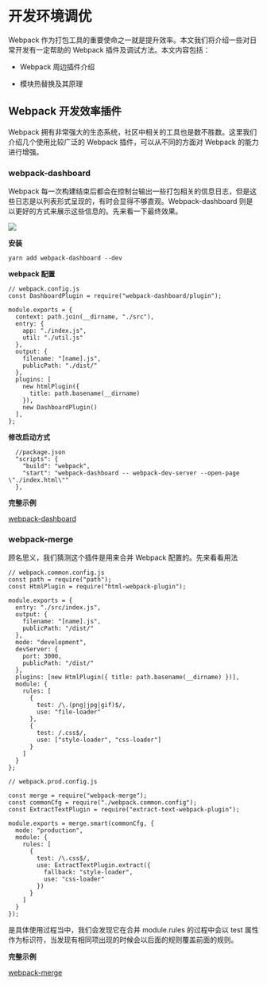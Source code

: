 # 开发环境调优

Webpack 作为打包工具的重要使命之一就是提升效率。本文我们将介绍一些对日常开发有一定帮助的 Webpack 插件及调试方法。本文内容包括：

- Webpack 周边插件介绍

- 模块热替换及其原理

## Webpack 开发效率插件

Webpack 拥有非常强大的生态系统，社区中相关的工具也是数不胜数。这里我们介绍几个使用比较广泛的 Webpack 插件，可以从不同的方面对 Webpack 的能力进行增强。

### webpack-dashboard

Webpack 每一次构建结束后都会在控制台输出一些打包相关的信息日志，但是这些日志是以列表形式呈现的，有时会显得不够直观。Webpack-dashboard 则是以更好的方式来展示这些信息的。先来看一下最终效果。

![](https://raw.githubusercontent.com/super-lin0/pic/master/img/20191003105248.png)

**安装**

```
yarn add webpack-dashboard --dev

```

**webpack 配置**

```
// webpack.config.js
const DashboardPlugin = require("webpack-dashboard/plugin");

module.exports = {
  context: path.join(__dirname, "./src"),
  entry: {
    app: "./index.js",
    util: "./util.js"
  },
  output: {
    filename: "[name].js",
    publicPath: "./dist/"
  },
  plugins: [
    new htmlPlugin({
      title: path.basename(__dirname)
    }),
    new DashboardPlugin()
  ],
};

```

**修改启动方式**

```
  //package.json
  "scripts": {
    "build": "webpack",
    "start": "webpack-dashboard -- webpack-dev-server --open-page \"./index.html\""
  },
```

**完整示例**

<a href="https://github.com/super-lin0/webpack-study/tree/master/webpackinaction/09-best-pratice-for-dev/webpack-dashboard" >webpack-dashboard</a>

### webpack-merge

顾名思义，我们猜测这个插件是用来合并 Webpack 配置的。先来看看用法

```
// webpack.common.config.js
const path = require("path");
const HtmlPlugin = require("html-webpack-plugin");

module.exports = {
  entry: "./src/index.js",
  output: {
    filename: "[name].js",
    publicPath: "/dist/"
  },
  mode: "development",
  devServer: {
    port: 3000,
    publicPath: "/dist/"
  },
  plugins: [new HtmlPlugin({ title: path.basename(__dirname) })],
  module: {
    rules: [
      {
        test: /\.(png|jpg|gif)$/,
        use: "file-loader"
      },
      {
        test: /.css$/,
        use: ["style-loader", "css-loader"]
      }
    ]
  }
};

```

```
// webpack.prod.config.js

const merge = require("webpack-merge");
const commonCfg = require("./webpack.common.config");
const ExtractTextPlugin = require("extract-text-webpack-plugin");

module.exports = merge.smart(commonCfg, {
  mode: "production",
  module: {
    rules: [
      {
        test: /\.css$/,
        use: ExtractTextPlugin.extract({
          fallback: "style-loader",
          use: "css-loader"
        })
      }
    ]
  }
});

```

是具体使用过程当中，我们会发现它在合并 module.rules 的过程中会以 test 属性作为标识符，当发现有相同项出现的时候会以后面的规则覆盖前面的规则。

**完整示例**

<a href="https://github.com/super-lin0/webpack-study/tree/master/webpackinaction/09-best-pratice-for-dev/webpack-merge" >webpack-merge</a>
